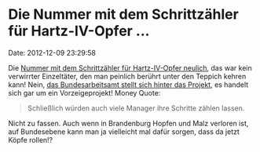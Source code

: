 Die Nummer mit dem Schrittzähler für Hartz-IV-Opfer \...
========================================================

Date: 2012-12-09 23:29:58

Die [Nummer mit dem Schrittzähler für Hartz-IV-Opfer
neulich](/?ts=ae40c360), das war kein verwirrter Einzeltäter, den man
peinlich berührt unter den Teppich kehren kann! Nein, [das
Bundesarbeitsamt stellt sich hinter das
Projekt](http://ml.spiegel.de/article.do?id=871834), es handelt sich gar
um ein Vorzeigeprojekt! Money Quote:

> Schließlich würden auch viele Manager ihre Schritte zählen lassen.

Nicht zu fassen. Auch wenn in Brandenburg Hopfen und Malz verloren ist,
auf Bundesebene kann man ja vielleicht mal dafür sorgen, dass da jetzt
Köpfe rollen!?
